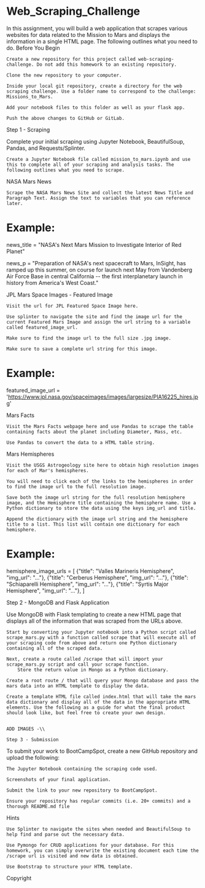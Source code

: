 # Web_Scraping_Challenge

In this assignment, you will build a web application that scrapes various websites for data related to the Mission to Mars and displays the information in a single HTML page. The following outlines what you need to do.
Before You Begin

    Create a new repository for this project called web-scraping-challenge. Do not add this homework to an existing repository.

    Clone the new repository to your computer.

    Inside your local git repository, create a directory for the web scraping challenge. Use a folder name to correspond to the challenge: Missions_to_Mars.

    Add your notebook files to this folder as well as your flask app.

    Push the above changes to GitHub or GitLab.

Step 1 - Scraping

Complete your initial scraping using Jupyter Notebook, BeautifulSoup, Pandas, and Requests/Splinter.

    Create a Jupyter Notebook file called mission_to_mars.ipynb and use this to complete all of your scraping and analysis tasks. The following outlines what you need to scrape.

NASA Mars News

    Scrape the NASA Mars News Site and collect the latest News Title and Paragraph Text. Assign the text to variables that you can reference later.

# Example:
news_title = "NASA's Next Mars Mission to Investigate Interior of Red Planet"

news_p = "Preparation of NASA's next spacecraft to Mars, InSight, has ramped up this summer, on course for launch next May from Vandenberg Air Force Base in central California -- the first interplanetary launch in history from America's West Coast."

JPL Mars Space Images - Featured Image

    Visit the url for JPL Featured Space Image here.

    Use splinter to navigate the site and find the image url for the current Featured Mars Image and assign the url string to a variable called featured_image_url.

    Make sure to find the image url to the full size .jpg image.

    Make sure to save a complete url string for this image.

# Example:
featured_image_url = 'https://www.jpl.nasa.gov/spaceimages/images/largesize/PIA16225_hires.jpg'

Mars Facts

    Visit the Mars Facts webpage here and use Pandas to scrape the table containing facts about the planet including Diameter, Mass, etc.

    Use Pandas to convert the data to a HTML table string.

Mars Hemispheres

    Visit the USGS Astrogeology site here to obtain high resolution images for each of Mar's hemispheres.

    You will need to click each of the links to the hemispheres in order to find the image url to the full resolution image.

    Save both the image url string for the full resolution hemisphere image, and the Hemisphere title containing the hemisphere name. Use a Python dictionary to store the data using the keys img_url and title.

    Append the dictionary with the image url string and the hemisphere title to a list. This list will contain one dictionary for each hemisphere.

# Example:
hemisphere_image_urls = [
    {"title": "Valles Marineris Hemisphere", "img_url": "..."},
    {"title": "Cerberus Hemisphere", "img_url": "..."},
    {"title": "Schiaparelli Hemisphere", "img_url": "..."},
    {"title": "Syrtis Major Hemisphere", "img_url": "..."},
]

Step 2 - MongoDB and Flask Application

Use MongoDB with Flask templating to create a new HTML page that displays all of the information that was scraped from the URLs above.

    Start by converting your Jupyter notebook into a Python script called scrape_mars.py with a function called scrape that will execute all of your scraping code from above and return one Python dictionary containing all of the scraped data.

    Next, create a route called /scrape that will import your scrape_mars.py script and call your scrape function.
        Store the return value in Mongo as a Python dictionary.

    Create a root route / that will query your Mongo database and pass the mars data into an HTML template to display the data.

    Create a template HTML file called index.html that will take the mars data dictionary and display all of the data in the appropriate HTML elements. Use the following as a guide for what the final product should look like, but feel free to create your own design.
    
    
    ADD IMAGES -\\
    
    Step 3 - Submission

To submit your work to BootCampSpot, create a new GitHub repository and upload the following:

    The Jupyter Notebook containing the scraping code used.

    Screenshots of your final application.

    Submit the link to your new repository to BootCampSpot.

    Ensure your repository has regular commits (i.e. 20+ commits) and a thorough README.md file

Hints

    Use Splinter to navigate the sites when needed and BeautifulSoup to help find and parse out the necessary data.

    Use Pymongo for CRUD applications for your database. For this homework, you can simply overwrite the existing document each time the /scrape url is visited and new data is obtained.

    Use Bootstrap to structure your HTML template.

Copyright

